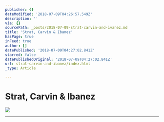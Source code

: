 ```yaml
---
publisher: {}
dateModified: '2018-07-09T04:26:57.549Z'
description: ''
via: {}
sourcePath: _posts/2018-07-09-strat-carvin-and-ivanez.md
title: 'Strat, Carvin & Ibanez'
hasPage: true
inFeed: true
author: []
datePublished: '2018-07-09T04:27:02.841Z'
starred: false
datePublishedOriginal: '2018-07-09T04:27:02.841Z'
url: strat-carvin-and-ibanez/index.html
_type: Article

---
```

# Strat, Carvin & Ibanez
![](https://the-grid-user-content.s3-us-west-2.amazonaws.com/344f137d-df91-4eb4-bedb-a29847b2d31b.jpg)

---